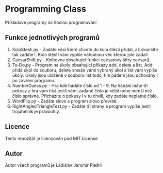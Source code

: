 # Programming Class
Příkladové programy na hodinu programování<br>

## Funkce jednotlivých programů
1. KoloStesti.py - Zadáte věci které chcete do kola štěstí přidat, až skončíte tak zadáte !. Kolo štěstí vám vypíše náhodnou věc kterou jste zadali.<br>
2. CaesarShift.py - Knihovna obsahující funkci caesarovy šifry caesar().<br>
3. To-Do.py - Program na úkoly obsahující příkazy add, delete a list. Add přidá úkol do souboru, delete smaže vámi vybraný úkol a list vám vypíše úkoly. Úkoly jsou uložené v souboru list.todo, tím pádem jsou uchovány i po zavření programu.<br>
4. NumberGuess.py - Hra kde hádáte číslo od 1 - 9. Na hádání máte tři pokusy a hra vám říká jestli vámi zadané číslo je větší nebo menší než číslo správné. Přicházíte o pokusy i v tu chvíli, kdy zadáte neplatné číslo.<br>
5. WordFlip.py - Zadáte slovo a program slovo převrátí.<br>
6. RightAngledTriangleTest.py - Zadáte tři strany a program vypíše jestli trojuhelník je pravoúhlý.<br>

## Licence
Tento repozitář je licencován pod MIT License<br>

## Autor
Autor všech programů je Ladislav Jaromír Pleštil<br>